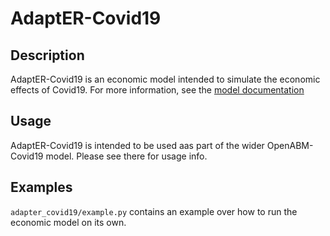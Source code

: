# AdaptER-Covid19

## Description

AdaptER-Covid19 is an economic model intended to simulate the economic effects of Covid19. For more information, see
the [model documentation](model_docs.md)

## Usage

AdaptER-Covid19 is intended to be used aas part of the wider OpenABM-Covid19 model. Please see there for usage info.

## Examples

`adapter_covid19/example.py` contains an example over how to run the economic model on its own.

